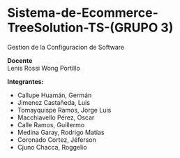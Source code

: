# Sistema-de-Ecommerce-TreeSolution-TS-(GRUPO 3)
Gestion de la Configuracion de Software

**Docente**  
Lenis Rossi Wong Portillo  

**Integrantes:** 
* Callupe Huamán, Germán
* Jimenez Castañeda, Luis
* Tomayquispe Ramos, Jorge Luis
* Macchiavello Pérez, Oscar
* Calle Ramos, Guillermo
* Medina Garay, Rodrigo Matías
* Coronado Cortez, Jéferson
* Cjuno Chacca, Roggelio
